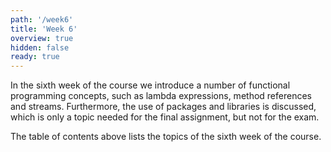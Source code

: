 ```yaml
---
path: '/week6'
title: 'Week 6'
overview: true
hidden: false
ready: true
---
```


In the sixth week of the course we introduce a number of functional programming concepts, such as lambda expressions, method references and streams. Furthermore, the use of packages and libraries is discussed, which is only a topic needed for the final assignment, but not for the exam.

<pages-in-this-section></pages-in-this-section>

The table of contents above lists the topics of the sixth week of the course.
